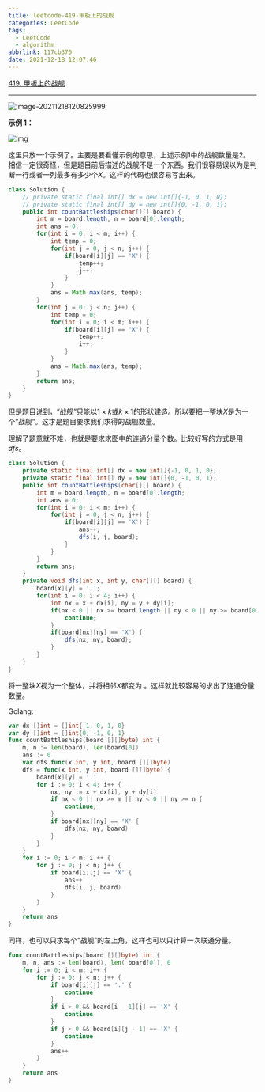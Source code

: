 ```yaml
---
title: leetcode-419-甲板上的战舰
categories: LeetCode
tags:
  - LeetCode
  - algorithm
abbrlink: 117cb370
date: 2021-12-18 12:07:46
---
```


[419. 甲板上的战舰](https://leetcode-cn.com/problems/battleships-in-a-board/)

<hr/>

![image-20211218120825999](https://gitee.com/cao_ziqiang/img/raw/master/20211218120826.png)

**示例 1：**

![img](https://gitee.com/cao_ziqiang/img/raw/master/20211218120835.jpeg)

这里只放一个示例了。主要是要看懂示例的意思，上述示例$1$中的战舰数量是$2$。相信一定很奇怪，但是题目前后描述的战舰不是一个东西。我们很容易误以为是判断一行或者一列最多有多少个$X$。这样的代码也很容易写出来。

```java
class Solution {
    // private static final int[] dx = new int[]{-1, 0, 1, 0};
    // private static final int[] dy = new int[]{0, -1, 0, 1};
    public int countBattleships(char[][] board) {
        int m = board.length, n = board[0].length;
        int ans = 0;
        for(int i = 0; i < m; i++) {
            int temp = 0;
            for(int j = 0; j < n; j++) {
                if(board[i][j] == 'X') {
                    temp++;
                    j++;
                }
            }
            ans = Math.max(ans, temp);
        }
        for(int j = 0; j < n; j++) {
            int temp = 0;
            for(int i = 0; i < m; i++) {
                if(board[i][j] == 'X') {
                    temp++;
                    i++;
                }
            }
            ans = Math.max(ans, temp);
        }
        return ans;
    }
}
```

但是题目说到，“战舰”只能以$1 \times k$或$k \times 1$的形状建造。所以要把一整块$X$是为一个“战舰”。这才是题目要求我们求得的战舰数量。

理解了题意就不难，也就是要求求图中的连通分量个数。比较好写的方式是用$dfs$。

```java
class Solution {
    private static final int[] dx = new int[]{-1, 0, 1, 0};
    private static final int[] dy = new int[]{0, -1, 0, 1};
    public int countBattleships(char[][] board) {
        int m = board.length, n = board[0].length;
        int ans = 0;
        for(int i = 0; i < m; i++) {
            for(int j = 0; j < n; j++) {
                if(board[i][j] == 'X') {
                    ans++;
                    dfs(i, j, board);
                }
            }
        }
        return ans;
    }
    private void dfs(int x, int y, char[][] board) {
        board[x][y] = '.';
        for(int i = 0; i < 4; i++) {
            int nx = x + dx[i], ny = y + dy[i];
            if(nx < 0 || nx >= board.length || ny < 0 || ny >= board[0].length) {
                continue;
            }
            if(board[nx][ny] == 'X') {
                dfs(nx, ny, board);
            }
        }
    }
}
```

将一整块$X$视为一个整体，并将相邻$X$都变为$.$。这样就比较容易的求出了连通分量数量。

Golang:

```go
var dx []int = []int{-1, 0, 1, 0}
var dy []int = []int{0, -1, 0, 1}
func countBattleships(board [][]byte) int {
    m, n := len(board), len(board[0])
    ans := 0
    var dfs func(x int, y int, board [][]byte)
    dfs = func(x int, y int, board [][]byte) {
        board[x][y] = '.'
        for i := 0; i < 4; i++ {
            nx, ny := x + dx[i], y + dy[i]
            if nx < 0 || nx >= m || ny < 0 || ny >= n {
                continue;
            }
            if board[nx][ny] == 'X' {
                dfs(nx, ny, board)
            }
        }
    }
    for i := 0; i < m; i ++ {
        for j := 0; j < n; j++ {
            if board[i][j] == 'X' {
                ans++
                dfs(i, j, board)
            }
        }
    }
    return ans
}
```

同样，也可以只求每个“战舰”的左上角，这样也可以只计算一次联通分量。

```go
func countBattleships(board [][]byte) int {
    m, n, ans := len(board), len( board[0]), 0
    for i := 0; i < m; i++ {
        for j := 0; j < n; j++ {
            if board[i][j] == '.' {
                continue
            }
            if i > 0 && board[i - 1][j] == 'X' {
                continue
            }
            if j > 0 && board[i][j - 1] == 'X' {
                continue
            }
            ans++
        }
    }
    return ans
}
```

